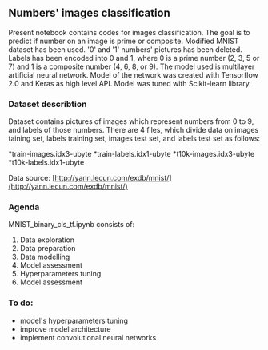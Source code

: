 ## Numbers' images classification

Present notebook contains codes for images classification. The goal is to predict if number on an image is prime or composite.
Modified MNIST dataset has been used. '0' and '1' numbers' pictures has been deleted. 
Labels has been encoded into 0 and 1, where 0 is a prime number (2, 3, 5 or 7) and 1 is a composite number (4, 6, 8, or 9). 
The model used is multilayer artificial neural network. 
Model of the network was created with Tensorflow 2.0 and Keras as high level API. 
Model was tuned with Scikit-learn library.

### Dataset describtion
Dataset contains pictures of images which represent numbers from 0 to 9, and labels of those numbers.
There are 4 files, which divide data on 
images taining set, labels training set, images test set, and labels test set as follows:  

*train-images.idx3-ubyte
*train-labels.idx1-ubyte
*t10k-images.idx3-ubyte
*t10k-labels.idx1-ubyte

Data source: [http://yann.lecun.com/exdb/mnist/](http://yann.lecun.com/exdb/mnist/)

### Agenda

MNIST_binary_cls_tf.ipynb consists of:

1. Data exploration
2. Data preparation
3. Data modelling
4. Model assessment
5. Hyperparameters tuning
6. Model assessment


### To do:

* model's hyperparameters tuning
* improve model architecture
* implement convolutional neural networks

